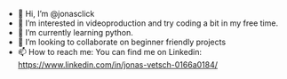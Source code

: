 - 👋 Hi, I’m @jonasclick
- 👀 I’m interested in videoproduction and try coding a bit in my free time.
- 🌱 I’m currently learning python.
- 💞️ I’m looking to collaborate on beginner friendly projects
- 📫 How to reach me: You can find me on Linkedin: https://www.linkedin.com/in/jonas-vetsch-0166a0184/

<!---
jonasclick/jonasclick is a ✨ special ✨ repository because its `README.md` (this file) appears on your GitHub profile.
You can click the Preview link to take a look at your changes.
--->
